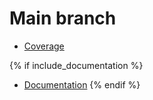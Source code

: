 # Main branch

* [Coverage](main_coverage_dashboard)

{% if include_documentation %}
* [Documentation](external:main/docs_rendered/html/index.html)
{% endif %}

